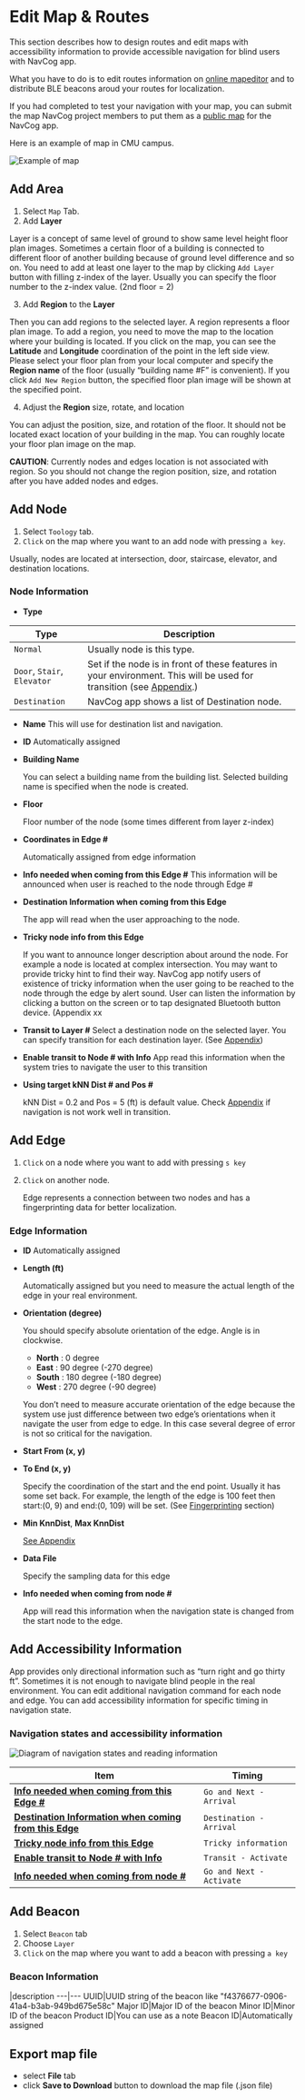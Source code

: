 <!--
The MIT License (MIT)

Copyright (c) 2014, 2015 IBM Corporation
Permission is hereby granted, free of charge, to any person obtaining a copy
of this software and associated documentation files (the "Software"), to deal
in the Software without restriction, including without limitation the rights
to use, copy, modify, merge, publish, distribute, sublicense, and/or sell
copies of the Software, and to permit persons to whom the Software is
furnished to do so, subject to the following conditions:

The above copyright notice and this permission notice shall be included in all
copies or substantial portions of the Software.

THE SOFTWARE IS PROVIDED "AS IS", WITHOUT WARRANTY OF ANY KIND, EXPRESS OR
IMPLIED, INCLUDING BUT NOT LIMITED TO THE WARRANTIES OF MERCHANTABILITY,
FITNESS FOR A PARTICULAR PURPOSE AND NONINFRINGEMENT. IN NO EVENT SHALL THE
AUTHORS OR COPYRIGHT HOLDERS BE LIABLE FOR ANY CLAIM, DAMAGES OR OTHER
LIABILITY, WHETHER IN AN ACTION OF CONTRACT, TORT OR OTHERWISE, ARISING FROM,
OUT OF OR IN CONNECTION WITH THE SOFTWARE OR THE USE OR OTHER DEALINGS IN THE
SOFTWARE.
-->

# Edit Map & Routes
This section describes how to design routes and edit maps with accessibility information to provide accessible navigation for blind users with NavCog app.

What you have to do is to edit routes information on [online mapeditor](https://navcog.mybluemix.net/map) and to distribute BLE beacons aroud your routes for localization.

If you had completed to test your navigation with your map, you can submit the map NavCog project members to put them as a [public map](https://navcog.mybluemix.net/maps.html) for the NavCog app.

Here is an example of map in CMU campus.

![Example of map](images/cmu_map.png)

## <a name="add_area"></a>Add Area
1. Select `Map` Tab.
2. Add **Layer**

  Layer is a concept of same level of ground to show same level height floor plan images. Sometimes a certain floor of a building is connected to different floor of another building because of ground level difference and so on. You need to add at least one layer to the map by clicking `Add Layer` button with filling z-index of the layer. Usually you can specify the floor number to the z-index value. (2nd floor = 2)

3. Add **Region** to the **Layer**

  Then you can add regions to the selected layer. A region represents a floor plan image. To add a region, you need to move the map to the location where your building is located. If you click on the map, you can see the **Latitude** and **Longitude** coordination of the point in the left side view. Please select your floor plan from your local computer and specify the **Region name** of the floor (usually “building name #F” is convenient). If you click `Add New Region` button, the specified floor plan image will be shown at the specified point.

4. Adjust the **Region** size, rotate, and location

  You can adjust the position, size, and rotation of the floor.
It should not be located exact location of your building in the map. You can roughly locate your floor plan image on the map.

**CAUTION**: Currently nodes and edges location is not associated with region. So you should not change the region position, size, and rotation after you have added nodes and edges.

## <a name="add_node"></a>Add Node
1. Select `Toology` tab.
2. `Click` on the map where you want to an add node with pressing `a key`.

  Usually, nodes are located at intersection, door, staircase, elevator, and destination locations.

### Node Information
* **Type**

| Type   | Description|
|--------|------------|
| `Normal` | Usually node is this type. |
| `Door`, `Stair`, `Elevator` | Set if the node is in front of these features in your environment. This will be used for transition (see [Appendix](appendix.md#transition).) |
|`Destination`|NavCog app shows a list of Destination node. |

* **Name**
    This will use for destination list and navigation.

* **ID**
    Automatically assigned

* **Building Name**

    You can select a building name from the building list. Selected building name is specified when the node is created.

* **Floor**

    Floor number of the node (some times different from layer z-index)

* **Coordinates in Edge #**

	Automatically assigned from edge information

* <a name="acc_info1"></a>**Info needed when coming from this Edge #**
    This information will be announced when user is reached to the node through Edge #

* <a name="acc_info2"></a>**Destination Information when coming from this Edge**

    The app will read when the user approaching to the node.

* <a name="acc_info3"></a>**Tricky node info from this Edge**

    If you want to announce longer description about around the node. For example a node is located at complex intersection. You may want to provide tricky hint to find their way. NavCog app notify users of existence of tricky information when the user going to be reached to the node through the edge by alert sound. User can listen the information by clicking a button on the screen or to tap designated Bluetooth button device. (Appendix xx

* **Transit to Layer #**
    Select a destination node on the selected layer. You can specify transition for each destination layer. (See [Appendix](appendix.md#transition))
* <a name="acc_info4"></a>**Enable transit to Node # with Info**
    App read this information when the system tries to navigate the user to this transition

* **Using target kNN Dist # and Pos #**

    kNN Dist = 0.2 and Pos = 5 (ft) is default value. Check [Appendix](appendix.md#transition) if navigation is not work well in transition.

## <a name="add_edge"></a>Add Edge

1. `Click` on a node where you want to add with pressing `s key`
2. `Click` on another node.

   Edge represents a connection between two nodes and has a fingerprinting data for better localization.

### Edge Information
* **ID**
    Automatically assigned

* **Length (ft)**

    Automatically assigned but you need to measure the actual length of the edge in your real environment.

* **Orientation (degree)**

    You should specify absolute orientation of the edge. Angle is in clockwise.

    * **North** : 0 degree
    * **East** : 90 degree (-270 degree)
    * **South** : 180 degree (-180 degree)
    * **West** : 270 degree (-90 degree)

    You don’t need to measure accurate orientation of the edge because the system use just difference between two edge’s orientations when it navigate the user from edge to edge. In this case several degree of error is not so critical for the navigation.

* **Start From (x, y)**
* **To End (x, y)**

    Specify the coordination of the start and the end point. Usually it has some set back. For example, the length of the edge is 100 feet then start:(0, 9) and end:(0, 109) will be set. (See [Fingerprinting](beacon.md#fingerprinting) section)

* **Min KnnDist**, **Max KnnDist**

    [See Appendix](appedix.md#knnDist)

* **Data File**

    Specify the sampling data for this edge

* <a name="acc_info5"></a>**Info needed when coming from node #**

   App will read this information when the navigation state is changed from the start node to the edge.

## <a name="add_acc_info"></a>Add Accessibility Information

App provides only directional information such as “turn right and go thirty ft”. Sometimes it is not enough to navigate blind people in the real environment. You can edit additional navigation command for each node and edge.
You can add accessibility information for specific timing in navigation state.

### Navigation states and accessibility information


![Diagram of navigation states and reading information](images/acc_info.png)


Item|Timing
---|---
[**Info needed when coming from this Edge #**](#acc_info1)|`Go and Next - Arrival`
[**Destination Information when coming from this Edge**](#acc_info2)|`Destination - Arrival`
[**Tricky node info from this Edge**](#acc_info3)|`Tricky information`
[**Enable transit to Node # with Info**](#acc_info4)|`Transit - Activate`
[**Info needed when coming from node #**](#acc_info5)|`Go and Next - Activate`



## <a name="add_beacon"></a>Add Beacon
1. Select `Beacon` tab
2. Choose `Layer`
2. `Click` on the map where you want to add a beacon with pressing `a key`

### Beacon Information
 |description
---|---
UUID|UUID string of the beacon like "f4376677-0906-41a4-b3ab-949bd675e58c"
Major ID|Major ID of the beacon
Minor ID|Minor ID of the beacon
Product ID|You can use as a note
Beacon ID|Automatically assigned

## <a name="export_map"></a>Export map file

* select **File** tab
* click **Save to Download** button to download the map file (.json file)
